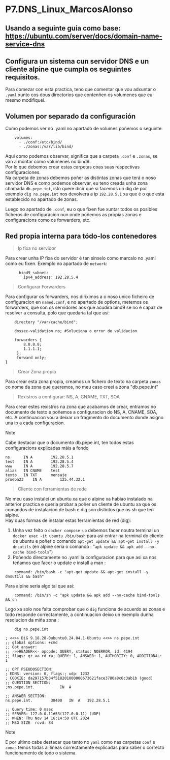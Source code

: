 # P7.DNS_Linux_MarcosAlonso

## Usando a seguinte guía como base: https://ubuntu.com/server/docs/domain-name-service-dns
## Configura un sistema cun servidor DNS e un cliente alpine que cumpla os seguintes requisitos.
Para comezar con esta practica, teno que comentar que vou adxuntar o `.yaml` xunto cos dous directorios que contenñen os volumenes que eu mesmo modifiquei.
## Volumen por separado da configuración
Como podemos ver no .yaml no apartado de volumes poñemos o seguinte:  
```
    volumes:
      - ./conf:/etc/bind/
      - ./zonas:/var/lib/bind/
```
Aqui como podemos observar, significa que a carpeta `.conf` e `.zonas`, se van a montar como volumenes no bind9.  
Por lo que debemos crear estas carpetas coas suas respectivas configuraciones.  
Na carpeta de zonas debemos poñer as distintas zonas que terá o noso servidor DNS e como podemos observar, eu teno creada unha zona chamada `db.pepe.int`, isto quere dicir que si facemos un dig de por exemplo `dig ns.pepe.int` nos devolvera a ip `192.28.5.1` xa que é o que esta establecido no apartado de zonas.  
  

Luego no apartado de `.conf`, eu o que fixen fue xuntar todos os posibles ficheros de configuracion nun onde poñemos as propias zonas e configuracions como os forwarders, etc.


## Red propia interna para tódo-los contenedores
>Ip fixa no servidor  

Para crear unha IP fixa do servidor é tan sinxelo como marcalo no .yaml como eu fixen. Exemplo no apartado de `network`: 
```networks:
      bind9_subnet:
        ipv4_address: 192.28.5.4
```

> Configurar Forwarders  

Para configurar os forwarders, nos diriximos a o noso unico ficheiro de configuracion en `named.conf`, e no apartado de options, metemos os forwarders, que son os servidores aos que acudira bind9 se no é capaz de resolver a consulta, polo que quedaria tal que así:
```options {
	directory "/var/cache/bind";

    dnssec-validation no; #Soluciona o error de validacion

	forwarders {
	 	8.8.8.8;
		1.1.1.1;
	 };
	 forward only;
}
```

>Crear Zona propia  

Para crear esta zona propia, creamos un fichero de texto na carpeta `zonas` co nome da zona que queremos, no meu caso creei a zona "db.pepe.int"

>Rexistros a configurar: NS, A, CNAME, TXT, SOA  

Para crear estes rexistros na zona que acabamos de crear, entramos no documento de texto e poñemos a configuracion do NS, A, CNAME, SOA, etc. A continuacion vou a deixar un fragmento do documento donde asigno una ip a cada configuracion.  

>[!NOTE]
>Cabe destacar que o documento db.pepe.int, ten todos estas configuracions explicadas máis a fondo

```
ns		IN A		192.28.5.1
test	IN A		192.28.5.4
www		IN A		192.28.5.7
alias	IN CNAME	test
texto	IN TXT		mensaje
prueba23	IN A		125.44.32.1
``` 


>Cliente con ferramientas de rede  

No meu caso instalei un ubuntu xa que o alpine xa habiao instalado na anterior practica e queria probar a poñer un cliente de ubuntu xa que os comandos de instalacion de bash e dig son distintos que os sh que ten alpine.  
Hay duas formas de instalar estas ferramientas de red (dig):  
1. Unha vez feito o `docker compose up` debemos facer noutra terminal un `docker exec -it ubuntu /bin/bash` para asi entrar na terminal do cliente de ubuntu e poñer o comando `apt-get update && apt-get install -y dnsutils` (en alpine seria o comando : "`apk update && apk add --no-cache bind-tools`")  
2. Poñendo directamente no .yaml la configuracion para que asi xa nos teñamos que facer o update e install a man :
```
    command: /bin/bash -c "apt-get update && apt-get install -y dnsutils && bash" 
```

Para alpine seria algo tal que asi:
```
    command: /bin/sh -c "apk update && apk add --no-cache bind-tools && sh
```
  
    
Logo xa solo nos falta comprobar que o `dig` funciona de acuerdo as zonas e todo responde correctamente, a continuacion deixo un exemplo dunha resolucion da miña zona :
```
    dig ns.pepe.int

; <<>> DiG 9.18.28-0ubuntu0.24.04.1-Ubuntu <<>> ns.pepe.int
;; global options: +cmd
;; Got answer:
;; ->>HEADER<<- opcode: QUERY, status: NOERROR, id: 4194
;; flags: qr aa rd ra; QUERY: 1, ANSWER: 1, AUTHORITY: 0, ADDITIONAL: 1

;; OPT PSEUDOSECTION:
; EDNS: version: 0, flags:; udp: 1232
; COOKIE: da297157b34f518201000000673621face3780a8c6c3ab1b (good)
;; QUESTION SECTION:
;ns.pepe.int.			IN	A

;; ANSWER SECTION:
ns.pepe.int.		38400	IN	A	192.28.5.1

;; Query time: 0 msec
;; SERVER: 127.0.0.11#53(127.0.0.11) (UDP)
;; WHEN: Thu Nov 14 16:14:50 UTC 2024
;; MSG SIZE  rcvd: 84

```  
  
>[!NOTE]
>E por ultimo cabe destacar que tanto no `yaml` como nas carpetas `conf` e `zonas` temos todas al lineas correctamente explicadas para saber o correcto funcionamento de todo o sistema.